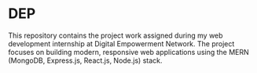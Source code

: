 # DEP
This repository contains the project work assigned during my web development internship at Digital Empowerment Network. The project focuses on building modern, responsive web applications using the MERN (MongoDB, Express.js, React.js, Node.js) stack.

